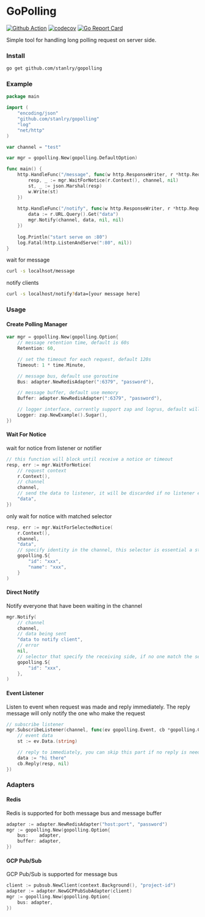 GoPolling
==================
[![Github Action](https://github.com/stanlry/gopolling/workflows/Test%20GoPolling/badge.svg)](https://github.com/stanlry/gopolling/workflows/Test%20GoPolling/badge.svg)
[![codecov](https://codecov.io/gh/stanlry/gopolling/branch/master/graph/badge.svg)](https://codecov.io/gh/stanlry/gopolling)
[![Go Report Card](https://goreportcard.com/badge/github.com/stanlry/gopolling)](https://goreportcard.com/report/github.com/stanlry/gopolling)

Simple tool for handling long polling request on server side.

### Install
```bash
go get github.com/stanlry/gopolling
```

### Example
```go
package main

import (
    "encoding/json"
    "github.com/stanlry/gopolling"
    "log"
    "net/http"
)

var channel = "test"

var mgr = gopolling.New(gopolling.DefaultOption)

func main() {
    http.HandleFunc("/message", func(w http.ResponseWriter, r *http.Request) {
        resp, _ := mgr.WaitForNotice(r.Context(), channel, nil)
        st, _ := json.Marshal(resp)
        w.Write(st)
    })
    
    http.HandleFunc("/notify", func(w http.ResponseWriter, r *http.Request) {
        data := r.URL.Query().Get("data")
        mgr.Notify(channel, data, nil, nil)
    })
        
    log.Println("start serve on :80")
    log.Fatal(http.ListenAndServe(":80", nil))
}
```
wait for message
```bash
curl -s localhsot/message
```
notify clients
```bash
curl -s localhost/notify?data=[your message here]
```

### Usage
#### Create Polling Manager
```go
var mgr = gopolling.New(gopolling.Option{ 
    // message retention time, default is 60s
    Retention: 60,

    // set the timeout for each request, default 120s   
    Timeout: 1 * time.Minute,  

    // message bus, default use goroutine
    Bus: adapter.NewRedisAdapter(":6379", "password"), 

    // message buffer, default use memory
    Buffer: adapter.NewRedisAdapter(":6379", "password"), 

    // logger interface, currently support zap and logrus, default will not log any error
    Logger: zap.NewExample().Sugar(), 
})
```

#### Wait For Notice
wait for notice from listener or notifier
```go
// this function will block until receive a notice or timeout
resp, err := mgr.WaitForNotice(
    // request context
    r.Context(), 
    // channel
    channel, 
    // send the data to listener, it will be discarded if no listener exist
    "data",
})
```
only wait for notice with matched selector
```go
resp, err := mgr.WaitForSelectedNotice(
    r.Context(),
    channel,
    "data",
    // specify identity in the channel, this selector is essential a string map
    gopolling.S{
        "id": "xxx",
        "name": "xxx",
    }
)
```

#### Direct Notify
Notify everyone that have been waiting in the channel
```go
mgr.Notify(
    // channel
    channel,
    // data being sent
    "data to notify client",
    // error
    nil,
    // selector that specify the receiving side, if no one match the selector, message will be discarded
    gopolling.S{
        "id": "xxx",
    },
)
```
#### Event Listener
Listen to event when request was made and reply immediately. The reply message will only notify the one who
make the request
```go
// subscribe listener
mgr.SubscribeListener(channel, func(ev gopolling.Event, cb *gopolling.Callback){
    // event data
    st := ev.Data.(string)

    // reply to immediately, you can skip this part if no reply is needed
    data := "hi there"
    cb.Reply(resp, nil)
}) 
```

### Adapters

#### Redis
Redis is supported for both message bus and message buffer
```go
adapter := adapter.NewRedisAdapter("host:port", "password")
mgr := gopolling.New(gopolling.Option{
    bus:    adapter,
    buffer: adapter,
})
```

#### GCP Pub/Sub
GCP Pub/Sub is supported for message bus
```go
client := pubsub.NewClient(context.Background(), "project-id")
adapter := adapter.NewGCPPubSubAdapter(client)
mgr := gopolling.New(gopolling.Option{
    bus: adapter,
})
```